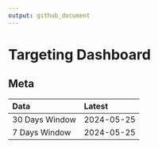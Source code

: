 ```yaml
---
output: github_document
---
```


# Targeting Dashboard



## Meta


|Data           |Latest     |
|:--------------|:----------|
|30 Days Window |2024-05-25 |
|7 Days Window  |2024-05-25 |
